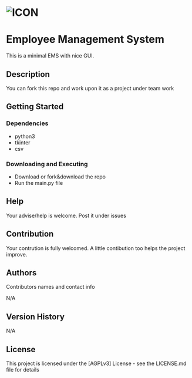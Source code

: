 ![ICON](https://raw.githubusercontent.com/harshitjawla/employee-magagement-csv/main/logo.ico)
========

# Employee Management System 

This is a minimal EMS with nice GUI.

## Description

You can fork this repo and work upon it as a project under team work

## Getting Started

### Dependencies

* python3
* tkinter
* csv

### Downloading and Executing
* Download or fork&download the repo
* Run the main.py file

## Help

Your advise/help is welcome. Post it under issues

## Contribution

Your contrution is fully welcomed. A little contibution too helps the project improve.

## Authors

Contributors names and contact info

N/A

## Version History

N/A

## License

This project is licensed under the [AGPLv3] License - see the LICENSE.md file for details
